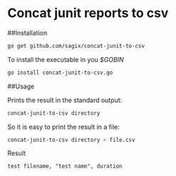 Concat junit reports to csv
===========================

##Installation
```bash
go get github.com/sagix/concat-junit-to-csv
```
To install the executable in you *$GOBIN*
```bash
go install concat-junit-to-csv.go
```
##Usage

Prints the result in the standard output:
```bash
concat-junit-to-csv directory
```
So it is easy to print the result in a file:
```bash
concat-junit-to-csv directory > file.csv
```
Result

    test filename, "test name", duration
